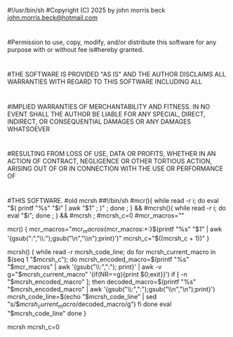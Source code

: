 #!/usr/bin/sh
#Copyright (C) 2025 by john morris beck <john.morris.beck@hotmail.com>
#
#Permission to use, copy, modify, and/or distribute this software for any purpose with or without fee is#hereby granted.
#
#THE SOFTWARE IS PROVIDED "AS IS" AND THE AUTHOR DISCLAIMS ALL WARRANTIES WITH REGARD TO THIS SOFTWARE INCLUDING ALL
#
#IMPLIED WARRANTIES OF MERCHANTABILITY AND FITNESS. IN NO EVENT SHALL THE AUTHOR BE LIABLE FOR ANY SPECIAL, DIRECT, INDIRECT, OR CONSEQUENTIAL DAMAGES OR ANY DAMAGES WHATSOEVER
#
#RESULTING FROM LOSS OF USE, DATA OR PROFITS, WHETHER IN AN ACTION OF CONTRACT, NEGLIGENCE OR OTHER TORTIOUS ACTION, ARISING OUT OF OR IN CONNECTION WITH THE USE OR PERFORMANCE OF
#
#THIS SOFTWARE.
#old mcrsh
##!/bin/sh
#mcr(){ while read -r i; do eval "$( printf "%s" "$i" | awk "$1" ; )" ; done ; } &&
#mcrsh(){ while read -r i; do eval "$i"; done ; } &&
#mcrsh ;
#mcrsh_c=0
#mcr_macros=""

mcr() {
  mcr_macros="${mcr_macros}${mcr_macros:+:}$(printf "%s" "$1" | awk '{gsub(":","\\\\:");gsub("\n","\\\\n");print}')"
  mcrsh_c="$((mcrsh_c + 1))"
}

mcrsh() {
  while read -r mcrsh_code_line; do
    for mcrsh_current_macro in $(seq 1 "$mcrsh_c"); do
      mcrsh_encoded_macro=$(printf "%s" "$mcr_macros" | awk '{gsub("\\\\:",":"); print}' | awk -v g="$mcrsh_current_macro" '{if(NR==g){print $0;exit}}')
      if [ -n "$mcrsh_encoded_macro" ]; then
        decoded_macro=$(printf "%s" "$mcrsh_encoded_macro" | awk '{gsub("\\\\:",":");gsub("\\\\n","\n");print}')
        mcrsh_code_line=$(echo "$mcrsh_code_line" | sed "s/\$${mcrsh_current_macro}/$decoded_macro/g")
      fi
    done
    eval "$mcrsh_code_line"
  done
}

mcrsh
mcrsh_c=0
